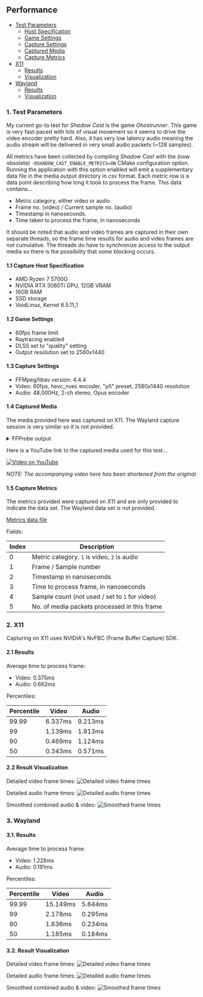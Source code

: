 ## Performance

- [Test Parameters](#1-test-parameters)
  * [Host Specification](#11-capture-host-specification)
  * [Game Settings](#12-game-settings)
  * [Capture Settings](#13-capture-settings)
  * [Captured Media](#14-captured-media)
  * [Capture Metrics](#15-capture-metrics)
- [X11](#2-x11)
  * [Results](#21-results)
  * [Visualization](#22-result-visualization)
- [Wayland](#3-wayland)
  * [Results](#31-results)
  * [Visualization](#32-result-visualization)

### 1. Test Parameters
My current go-to test for *Shadow Cast* is the game *Ghostrunner*. This game is very fast-paced with lots of visual movement so it seems to drive the video encoder pretty hard. Also, it has very low latency audio meaning the audio stream will be delivered in very small audio packets (~128 samples).

All metrics have been collected by compiling *Shadow Cast* with the (now obsolete) `-DSHADOW_CAST_ENABLE_METRICS=ON` CMake configuration option. Running the application with this option enabled will emit a supplementary data file in the media output directory in *csv* format. Each metric row is a data point describing how long it took to process the frame. This data contains...

- Metric category, either video or audio
- Frame no. (video) / Current sample no. (audio)
- Timestamp in nanoseconds.
- Time taken to process the frame, in nanoseconds

It should be noted that audio and video frames are captured in their own separate threads, so the frame time results for audio and video frames are not cumulative. The threads do have to synchronize access to the output media so there is the possibility that _some_ blocking occurs.

#### 1.1 Capture Host Specification
- AMD Ryzen 7 5700G
- NVIDIA RTX 3080Ti GPU, 12GB VRAM
- 16GB RAM
- SSD storage
- VoidLinux, Kernel 6.5.11\_1

#### 1.2 Game Settings
- 60fps frame limit
- Raytracing enabled
- DLSS set to "quality" setting
- Output resolution set to 2560x1440

#### 1.3 Capture Settings
- FFMpeg/libav version: 4.4.4
- Video: 60fps, hevc\_nvec encoder, "p5" preset, 2560x1440 resolution
- Audio: 48,000Hz, 2-ch stereo, Opus encoder

#### 1.4 Captured Media

The media provided here was captured on X11. The Wayland capture session is very similar so it is not provided.

<details>
<summary>FFProbe output</summary>

```
ffprobe version 4.4.4 Copyright (c) 2007-2023 the FFmpeg developers
  built with gcc 12.2.0 (GCC)
  configuration: --prefix=/usr --disable-debug --enable-gpl --enable-gnutls --disable-stripping --enable-libcdio --enable-version3 --enable-runtime-cpudetect --enable-libmp3lame --enable-libvorbis --enable-libxvid --enable-libx264 --enable-libvpx --enable-libtheora --enable-shared --enable-static --enable-libxcb --enable-libpulse --enable-libfreetype --enable-libmodplug --enable-libspeex --enable-libcelt --enable-libass --enable-libopus --enable-librtmp --enable-libjack --disable-libopencore_amrnb --disable-libopencore_amrwb --disable-libopenjpeg --enable-postproc --enable-opencl --enable-libvmaf --enable-libx265 --enable-libv4l2 --enable-libaom --enable-vaapi --enable-vdpau --enable-libbs2b --enable-avresample --enable-libvidstab --enable-libdav1d --disable-libzimg --enable-libwebp --disable-libmysofa --enable-vulkan --enable-libdrm --enable-libsvtav1 --enable-libsrt --enable-librist --enable-nvenc --enable-nvdec
  libavutil      56. 70.100 / 56. 70.100
  libavcodec     58.134.100 / 58.134.100
  libavformat    58. 76.100 / 58. 76.100
  libavdevice    58. 13.100 / 58. 13.100
  libavfilter     7.110.100 /  7.110.100
  libavresample   4.  0.  0 /  4.  0.  0
  libswscale      5.  9.100 /  5.  9.100
  libswresample   3.  9.100 /  3.  9.100
  libpostproc    55.  9.100 / 55.  9.100
Input #0, mov,mp4,m4a,3gp,3g2,mj2, from 'gr-test.mp4':
  Metadata:
    major_brand     : isom
    minor_version   : 512
    compatible_brands: isomiso2mp41
    encoder         : Lavf58.76.100
  Duration: 00:07:51.78, start: 0.000000, bitrate: 123479 kb/s
  Stream #0:0(und): Audio: opus (Opus / 0x7375704F), 48000 Hz, stereo, fltp, 118 kb/s (default)
    Metadata:
      handler_name    : SoundHandler
      vendor_id       : [0][0][0][0]
  Stream #0:1(und): Video: hevc (Rext) (hev1 / 0x31766568), yuv444p(tv), 2560x1440 [SAR 1:1 DAR 16:9], 123350 kb/s, 60 fps, 60 tbr, 90k tbn, 60 tbc (default)
    Metadata:
      handler_name    : VideoHandler
      vendor_id       : [0][0][0][0]
```

</details>

Here is a YouTube link to the captured media used for this test...

[![Video on YouTube](http://i3.ytimg.com/vi/UEIIrn50KB8/hqdefault.jpg)](https://www.youtube.com/watch?v=UEIIrn50KB8)

_NOTE: The accompanying video here has been shortened from the original_

#### 1.5 Capture Metrics

The metrics provided were captured on X11 and are only provided to indicate the data set. The Wayland data set is not provided.

[Metrics data file](data/ghostrunner.mp4.metrics)

Fields:

| Index     | Description                                       |
|---------  |-------------------                                |
| 0         | Metric category. `1` is video, `2` is audio       |
| 1         | Frame / Sample number                             |
| 2         | Timestamp in nanoseconds                          |
| 3         | Time to process frame, in nanoseconds             |
| 4         | Sample count (not used / set to `1` for video)    |
| 5         | No. of media packets processed in this frame      |

### 2. X11
Capturing on X11 uses NVIDIA's NvFBC (Frame Buffer Capture) SDK.

#### 2.1 Results

Average time to process frame:

* Video: 0.375ms
* Audio: 0.662ms

Percentiles:

| Percentile    | Video             | Audio             |
|----------     |---------------    |-----------------  |
| 99.99         | 6.337ms           | 9.213ms           |
| 99            | 1.139ms           | 1.913ms           |
| 90            | 0.469ms           | 1.124ms           |
| 50            | 0.343ms           | 0.571ms           |

#### 2.2 Result Visualization

Detailed video frame times:
![Detailed video frame times](images/ghostrunner-x11-detailed-video.png)

Detailed audio frame times:
![Detailed audio frame times](images/ghostrunner-x11-detailed-audio.png)

Smoothed combined audio & video:
![Smoothed frame times](images/ghostrunner-x11-smoothed.png)

### 3. Wayland

#### 3.1. Results

Average time to process frame:

* Video: 1.228ms
* Audio: 0.191ms

Percentiles:

| Percentile    | Video             | Audio             |
|----------     |---------------    |-----------------  |
| 99.99         | 15.149ms          | 5.644ms           |
| 99            | 2.178ms           | 0.295ms           |
| 90            | 1.636ms           | 0.234ms           |
| 50            | 1.185ms           | 0.184ms           |

#### 3.2. Result Visualization

Detailed video frame times:
![Detailed video frame times](images/ghostrunner-wayland-detailed-video.png)

Detailed audio frame times:
![Detailed audio frame times](images/ghostrunner-wayland-detailed-audio.png)

Smoothed combined audio & video:
![Smoothed frame times](images/ghostrunner-wayland-smoothed.png)
